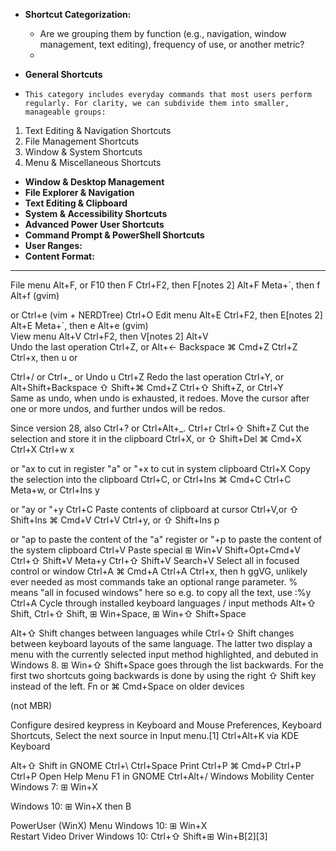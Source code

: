 - **Shortcut Categorization:**

    - Are we grouping them by function (e.g., navigation, window management, text editing), frequency of use, or another metric?
    - 
- **General Shortcuts** 
-     This category includes everyday commands that most users perform regularly. For clarity, we can subdivide them into smaller, manageable groups:
1. Text Editing & Navigation Shortcuts
2. File Management Shortcuts
3. Window & System Shortcuts
4. Menu & Miscellaneous Shortcuts

- **Window & Desktop Management**
- **File Explorer & Navigation**
- **Text Editing & Clipboard**
- **System & Accessibility Shortcuts**
- **Advanced Power User Shortcuts**
- **Command Prompt & PowerShell Shortcuts**
- **User Ranges:**
- **Content Format:**


---

File menu 	Alt+F, or F10 then F 	Ctrl+F2, then F[notes 2] 	Alt+F 	Meta+`, then f 	Alt+f (gvim)

or Ctrl+e (vim + NERDTree)
	Ctrl+O
Edit menu 	Alt+E 	Ctrl+F2, then E[notes 2] 	Alt+E 	Meta+`, then e 	Alt+e (gvim) 	
View menu 	Alt+V 	Ctrl+F2, then V[notes 2] 	Alt+V 			
Undo the last operation 	Ctrl+Z, or
Alt+← Backspace 	⌘ Cmd+Z 	Ctrl+Z 	Ctrl+x, then u or

Ctrl+/ or
Ctrl+_ or
Undo
	u 	Ctrl+Z
Redo the last operation 	Ctrl+Y, or Alt+Shift+Backspace 	⇧ Shift+⌘ Cmd+Z 	Ctrl+⇧ Shift+Z, or Ctrl+Y 	
Same as undo, when undo is exhausted, it redoes. Move the cursor after one or more undos, and further undos will be redos.

Since version 28, also Ctrl+?
or Ctrl+Alt+_.
	Ctrl+r 	Ctrl+⇧ Shift+Z
Cut the selection and store it in the clipboard 	Ctrl+X, or ⇧ Shift+Del 	⌘ Cmd+X 	Ctrl+X 	Ctrl+w 	x

or "ax to cut in register "a" or "+x to cut in system clipboard
	Ctrl+X
Copy the selection into the clipboard 	Ctrl+C, or Ctrl+Ins 	⌘ Cmd+C 	Ctrl+C 	Meta+w, or Ctrl+Ins 	y

or "ay or "+y
	Ctrl+C
Paste contents of clipboard at cursor 	Ctrl+V,or ⇧ Shift+Ins 	⌘ Cmd+V 	Ctrl+V 	Ctrl+y, or ⇧ Shift+Ins 	p

or "ap to paste the content of the "a" register or "+p to paste the content of the system clipboard
	Ctrl+V
Paste special 	⊞ Win+V 	Shift+Opt+Cmd+V 	Ctrl+⇧ Shift+V 	Meta+y 	Ctrl+⇧ Shift+V 	Search+V
Select all in focused control or window 	Ctrl+A 	⌘ Cmd+A 	Ctrl+A 	Ctrl+x, then h 	ggVG, unlikely ever needed as most commands take an optional range parameter. % means "all in focused windows" here so e.g. to copy all the text, use :%y 	Ctrl+A
Cycle through installed keyboard languages / input methods 	Alt+⇧ Shift, Ctrl+⇧ Shift, ⊞ Win+Space, ⊞ Win+⇧ Shift+Space

Alt+⇧ Shift changes between languages while Ctrl+⇧ Shift changes between keyboard layouts of the same language. The latter two display a menu with the currently selected input method highlighted, and debuted in Windows 8. ⊞ Win+⇧ Shift+Space goes through the list backwards. For the first two shortcuts going backwards is done by using the right ⇧ Shift key instead of the left.
	Fn or ⌘ Cmd+Space on older devices

(not MBR)

Configure desired keypress in Keyboard and Mouse Preferences, Keyboard Shortcuts, Select the next source in Input menu.[1]
	Ctrl+Alt+K via KDE Keyboard

Alt+⇧ Shift in GNOME
	Ctrl+\ 		Ctrl+Space
Print 	Ctrl+P 	⌘ Cmd+P 	Ctrl+P 			Ctrl+P
Open Help Menu 			F1 in GNOME 			Ctrl+Alt+/
Windows Mobility Center 	Windows 7: ⊞ Win+X

Windows 10:
⊞ Win+X then B
					
PowerUser (WinX) Menu 	Windows 10: ⊞ Win+X 					
Restart Video Driver 	Windows 10: Ctrl+⇧ Shift+⊞ Win+B[2][3] 	
